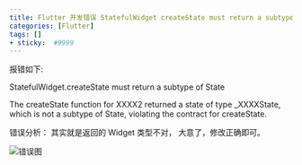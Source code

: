 ```yaml
---
title: Flutter 开发错误 StatefulWidget createState must return a subtype of State
categories: [Flutter]
tags: []
+ sticky:  #9999
---
```


报错如下:

StatefulWidget.createState must return a subtype of State

The createState function for XXXX2 returned a state of type _XXXXState, which is not a subtype of State<XXXX2>, violating the contract for createState.

错误分析：
其实就是返回的 Widget 类型不对，
大意了，修改正确即可。

![错误图](https://upload-images.jianshu.io/upload_images/2331323-a44eecc36a9468ac.png?imageMogr2/auto-orient/strip%7CimageView2/2/w/1240)

